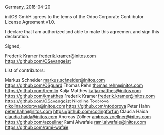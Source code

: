 Germany, 2016-04-20

initOS GmbH agrees to the terms of the Odoo Corporate
Contributor License Agreement v1.0.

I declare that I am authorized and able to make this agreement and sign this 
declaration.

Signed,

Frederik Kramer frederik.kramer@initos.com https://github.com/OSevangelist

List of contributors:

Markus Schneider markus.schneider@initos.com https://github.com/OSguard
Thomas Rehn thomas.rehn@initos.com https://github.com/tremlin
Katja Matthes katja.matthes@initos.com https://github.com/kmatthes
Frederik Kramer frederik.kramer@initos.com https://github.com/OSevangelist
Nikolina Todorova nikolina.todorova@initos.com https://github.com/ntodorova
Peter Hahn peter.hahn@initos.com https://github.com/codingforfun
Claudia Haida claudia.haida@initos.com
Andreas Zöllner andreas.zoellner@initos.com https://github.com/azoellner
Rami Alwafaie rami.alwafaie@initos.com https://github.com/rami-wafaie
